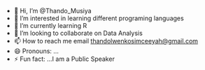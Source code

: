 - 👋 Hi, I’m @Thando_Musiya
- 👀 I’m interested in learning different programing languages 
- 🌱 I’m currently learning R
- 💞️ I’m looking to collaborate on Data Analysis
- 📫 How to reach me email thandolwenkosimceeyah@gmail.com
- 😄 Pronouns: ...
- ⚡ Fun fact: ...I am a Public Speaker 

<!---
TheMoneyFarmer/TheMoneyFarmer is a ✨ special ✨ repository because its `README.md` (this file) appears on your GitHub profile.
You can click the Preview link to take a look at your changes.
--->

